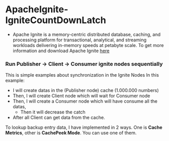 # ApacheIgnite-IgniteCountDownLatch

* Apache Ignite  is a memory-centric distributed database, caching, and processing platform for transactional, analytical, and streaming workloads delivering in-memory speeds at petabyte scale. To get more information and download Apache Ignite [here](https://ignite.apache.org/)

### Run Publisher -> Client -> Consumer ignite nodes sequentially

This is simple examples about synchronization in the Ignite Nodes
In this example:
* I will create datas in the (Publisher node) cache (1.000.000 numbers)
* Then, I will create Client node which will wait for Consumer node
* Then, I will create a Consumer node which will have consume all the datas, 
   * Then it will decrease the catch
* After all Client can get data from the cache.



To lookup backup entry data, I have implemented in 2 ways. One is **Cache Metrics**, other is **CachePeek Mode**. You can use one of them.
